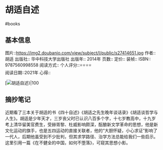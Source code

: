 ---
---

# 胡适自述
#books 
## 基本信息

图片::https://img2.doubanio.com/view/subject/l/public/s27414651.jpg
作者:: 胡适
出版社:: 华中科技大学出版社
出版年:: 2014年
页数:: 
定价:: 
装帧:: 
ISBN:: 9787560998558
阅读方式::
个人评分::⭐⭐⭐⭐  
阅读日期::2021年
心得::

 [![胡适自述}|100](https://img2.doubanio.com/view/subject/l/public/s27414651.jpg )

## 摘抄笔记
近期看了三本关于胡适的书《四十自述》《胡适之先生晚年谈话录》《胡适谈哲学与人生》。胡适是少年天才，三岁丧父时已认识八百多个字，十七岁教高中，十九岁考上清华留美官费生，受赫胥黎、杜威影响颇深，酝酿新文学革命的思想，他是新文化运动的旗手，也是五四运动的直接关联者，他的“大胆怀疑，小心求证”影响了一代人，后期他虽受到不少批判，但其求学路径、治学方法总能给我们一些启示。这里引用一篇《在不健全的中国，如何不堕落》，可窥其思想小影。